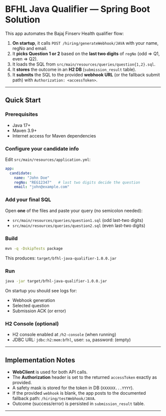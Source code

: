 # BFHL Java Qualifier — Spring Boot Solution

This app automates the Bajaj Finserv Health qualifier flow:

1. **On startup**, it calls `POST /hiring/generateWebhook/JAVA` with your name, regNo and email.
2. It **picks Question 1 or 2** based on the **last two digits** of `regNo` (odd ⇒ Q1, even ⇒ Q2).
3. It loads the SQL from `src/main/resources/queries/question{1,2}.sql`.
4. It **stores** the outcome in an **H2 DB** (`submission_result` table).
5. It **submits** the SQL to the provided **webhook URL** (or the fallback submit path) with `Authorization: <accessToken>`.


---

## Quick Start

### Prerequisites
- Java 17+
- Maven 3.9+
- Internet access for Maven dependencies

### Configure your candidate info
Edit `src/main/resources/application.yml`:

```yaml
app:
  candidate:
    name: "John Doe"
    regNo: "REG12347"   # last two digits decide the question
    email: "john@example.com"
```

### Add your final SQL
Open **one** of the files and paste your query (no semicolon needed):
- `src/main/resources/queries/question1.sql` (odd last-two digits)
- `src/main/resources/queries/question2.sql` (even last-two digits)

### Build
```bash
mvn -q -DskipTests package
```
This produces: `target/bfhl-java-qualifier-1.0.0.jar`

### Run
```bash
java -jar target/bfhl-java-qualifier-1.0.0.jar
```

On startup you should see logs for:
- Webhook generation
- Selected question
- Submission ACK (or error)

### H2 Console (optional)
- H2 console enabled at `/h2-console` (when running)
- JDBC URL: `jdbc:h2:mem:bfhl`, user: `sa`, password: (empty)

---

## Implementation Notes

- **WebClient** is used for both API calls.
- The **Authorization** header is set to the returned `accessToken` exactly as provided.
- A safety mask is stored for the token in DB (`XXXXXX...YYYY`).
- If the provided `webhook` is blank, the app posts to the documented fallback path: `/hiring/testWebhook/JAVA`.
- Outcome (success/error) is persisted in `submission_result` table.

---

